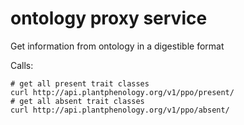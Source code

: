 # ontology proxy service
Get information from ontology in a digestible format

Calls:
```
# get all present trait classes
curl http://api.plantphenology.org/v1/ppo/present/ 
# get all absent trait classes
curl http://api.plantphenology.org/v1/ppo/absent/ 
```
